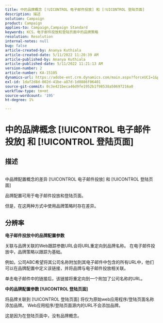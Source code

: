 ```yaml
---
title: 中的品牌概念 [!UICONTROL 电子邮件投放] 和 [!UICONTROL 登陆页面]
description: 描述
solution: Campaign
product: Campaign
applies-to: Campaign,Campaign Standard
keywords: KCS，电子邮件投放和登陆页面中的品牌策略
resolution: Resolution
internal-notes: null
bug: false
article-created-by: Ananya Kuthiala
article-created-date: 5/11/2022 11:20:39 AM
article-published-by: Ananya Kuthiala
article-published-date: 5/11/2022 11:21:13 AM
version-number: 2
article-number: KA-15105
dynamics-url: https://adobe-ent.crm.dynamics.com/main.aspx?forceUCI=1&pagetype=entityrecord&etn=knowledgearticle&id=189a795e-1cd1-ec11-a7b5-0022480a8e40
exl-id: 1daf2d8d-002d-41be-a87d-1d0886f06401
source-git-commit: 0c3e421beca46d9fe1952b1f98538a50697216a0
workflow-type: tm+mt
source-wordcount: '195'
ht-degree: 1%

---
```


# 中的品牌概念 [!UICONTROL 电子邮件投放] 和 [!UICONTROL 登陆页面]

## 描述

<br>中品牌配置概念的差异 [!UICONTROL 电子邮件投放] 和 [!UICONTROL 登陆页面]



品牌配置可用于电子邮件投放和登陆页面。

但是，在这两种方式中使用品牌策略时存在差异。






## 分辨率

<b>电子邮件投放中的品牌配置参数</b>


关联与品牌关联的Web跟踪参数URL会将URL重定向到品牌名称。 在电子邮件投放中，品牌策略以跟踪为基础。

例如，公司ABC希望将其公司名称附加到其电子邮件中包含的所有URL中，他们可以在品牌配置中定义该链接，并将品牌与电子邮件投放相关联。

单击电子邮件中的链接后，该链接将重定向到一个附加了公司名称的URL。




<b>中的品牌配置参数 [!UICONTROL 登陆页面]</b>


将品牌关联到 [!UICONTROL 登陆页面] 将仅为原始web应用程序/登陆页面名称添加品牌。 Web应用程序/登陆页面源内的URL不会添加品牌。

这是因为在登陆页面中，没有品牌概念。
